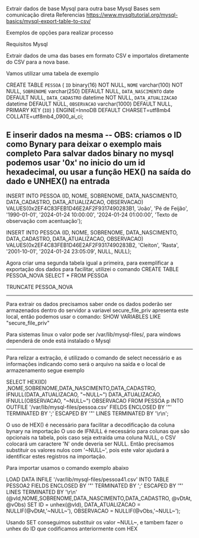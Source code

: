 Extrair dados de base Mysql para outra base Mysql
Bases sem comunicação direta 
Referencias 
https://www.mysqltutorial.org/mysql-basics/mysql-export-table-to-csv/



Exemplos de opções para realizar processo 

Requisitos 
Mysql

Extrair dados de uma das bases em formato CSV e importalos diretamente do CSV para a nova base.

Vamos utilizar uma tabela de exemplo 

CREATE TABLE `PESSOA` (
  `ID` binary(16) NOT NULL,
  `NOME` varchar(100) NOT NULL,
  `SOBRENOME` varchar(250) DEFAULT NULL,
  `DATA_NASCIMENTO` date DEFAULT NULL,
  `DATA_CADASTRO` datetime NOT NULL,
  `DATA_ATUALIZACAO` datetime DEFAULT NULL,
  `OBSERVACAO` varchar(1000) DEFAULT NULL,
  PRIMARY KEY (`ID`)
) ENGINE=InnoDB DEFAULT CHARSET=utf8mb4 COLLATE=utf8mb4_0900_ai_ci;

E inserir dados na mesma 
-- OBS: criamos o ID como Bynary para deixar o exemplo mais completo
Para salvar dados binary no mysql podemos usar '0x' no inicio do um id hexadecimal, ou usar a função HEX() na saída do dado e UNHEX() na entrada
 --
 
INSERT INTO PESSOA
(ID, NOME, SOBRENOME, DATA_NASCIMENTO, DATA_CADASTRO, DATA_ATUALIZACAO, OBSERVACAO)
VALUES(0x2EF4C83FEB1D46E2AF2F9317490283B1, 'João', 'Pé de Feijão', '1990-01-01', '2024-01-24 10:00:00', '2024-01-24 01:00:00', 'Texto de observação com acentuação');

INSERT INTO PESSOA
(ID, NOME, SOBRENOME, DATA_NASCIMENTO, DATA_CADASTRO, DATA_ATUALIZACAO, OBSERVACAO)
VALUES(0x2EF4C83FEB1D46E2AF2F9317490283B2, 'Cleiton', 'Rasta', '2001-10-01', '2024-01-24 23:05:09', NULL, NULL);
 

Agora criar uma segunda tabela igual a primeira, para exemplificar a exportação dos dados
para facilitar, utilizei o comando 
CREATE TABLE PESSOA_NOVA
SELECT * FROM PESSOA

TRUNCATE PESSOA_NOVA


-----------

Para extrair os dados precisamos saber onde os dados poderão ser armazenados dentro do servidor
a variavel secure_file_priv apresenta este local, então podemos usar o comando:
SHOW VARIABLES LIKE "secure_file_priv"

Para sistemas linux o valor pode ser /var/lib/mysql-files/, para windows dependerá de onde está instalado o Mysql 

------------

Para relizar a extração, é utilizado o comando de select necessário e as informações indicando como será o arquivo na saída e o local de armazenamento
segue exemplo  

SELECT HEX(ID) ,NOME,SOBRENOME,DATA_NASCIMENTO,DATA_CADASTRO, IFNULL(DATA_ATUALIZACAO, "~NULL~") DATA_ATUALIZACAO, IFNULL(OBSERVACAO, "~NULL~") OBSERVACAO FROM PESSOA p
INTO OUTFILE '/var/lib/mysql-files/pessoa.csv' 
FIELDS ENCLOSED BY '"' 
TERMINATED BY ';' 
ESCAPED BY '"' 
LINES TERMINATED BY '\r\n';

O uso de HEX() é necessário para facilitar a decodificação da coluna bynary na importação
O uso de IFNULL é necessário para colunas que são opcionais na tabela, pois caso seja extraída uma coluna NULL, o CSV colocará um caractere 'N' onde deveria ser NULL. Então precisamos substituir os valores nulos com '~NULL~', pois este valor ajudará a identificar estes registros na importação.


Para importar usamos o comando exemplo abaixo


LOAD DATA INFILE '/var/lib/mysql-files/pessoa41.csv' 
INTO TABLE PESSOA2
FIELDS ENCLOSED BY '"' 
TERMINATED BY ';' 
ESCAPED BY '"' 
LINES TERMINATED BY '\r\n'
(@vId,NOME,SOBRENOME,DATA_NASCIMENTO,DATA_CADASTRO, @vDtAt,  @vObs)
SET 
ID = unhex(@vId),
DATA_ATUALIZACAO = NULLIF(@vDtAt,'~NULL~'),
OBSERVACAO = NULLIF(@vObs,'~NULL~');

Usando SET conseguimos substituir os valor ~NULL~, e tambem fazer o unhex do ID que codificamos anteriormente com HEX



